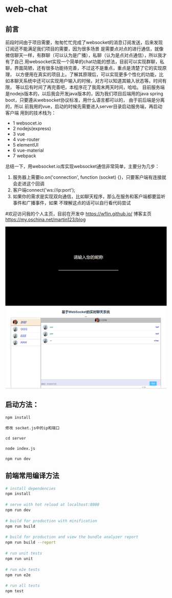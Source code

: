 # web-chat
## 前言
  前段时间由于项目需要，匆匆忙忙完成了websocket的消息订阅发送，后来发现订阅还不能满足我们项目的需要，因为很多场景
   是需要点对点的进行通信，就像微信聊天一样，有群聊（可以认为是广播），私聊（认为是点对点通信），所以我才有了自己
   用websocket实现一个简单的chat功能的想法，目前可以实现群聊，私聊，界面简陋，还有很多功能待完善，不过这不是重点，重点是清楚了它的实现原理，
   以方便用在真实的项目上。了解其原理后，可以实现更多个性化的功能，比如本聊天系统中还可以实现用户输入的时候，对方可以知道其输入状态等。时间有限，
   等以后有时间了再完善吧，本程序花了我周末两天时间，哈哈。
   目前服务端是nodejs版本的，以后我会开发java版本的，因为我们项目后端用的java spring boot，只要遵从websocket协议标准，用什么语言都可以的，
   由于前后端是分离的，所以
   前我用的vue，启动的时候先需要进入server目录启动服务端，再启动客户端
   用到的技术栈为：
   * 1 websocet.io
   * 2 nodejs(express)
   * 3 vue
   * 4 vue-router
   * 5 elementUI
   * 6 vue-material
   * 7 webpack
   
   总结一下，用websocket.io库实现websocket通信非常简单，主要分为几步：
   1. 服务器上需要io.on('connection', function (socket) {}，只要客户端有连接就会走进这个回调
   2. 客户端connect('ws://ip:port');
   3. 如果你的需求是实现双向通信，比如聊天程序，那么在服务和客户端都要监听事件和广播事件，如果
   不理解这点的话可以自行看代码尝试
   
   #欢迎访问我的个人主页，目前在开发中  https://wflin.github.io/
   博客主页 https://my.oschina.net/martin123/blog
   
   ![image](https://github.com/wflin/web-chat/raw/master/docs/login.png)
   ![image](https://github.com/wflin/web-chat/raw/master/docs/chat.png)
## 启动方法：
    npm install
    
    修改 socket.js中的ip和端口
    
    cd server
    
    node index.js
    
    npm run dev

## 前端常用编译方法

``` bash
# install dependencies
npm install

# serve with hot reload at localhost:8080
npm run dev

# build for production with minification
npm run build

# build for production and view the bundle analyzer report
npm run build --report

# run unit tests
npm run unit

# run e2e tests
npm run e2e

# run all tests
npm test
```
